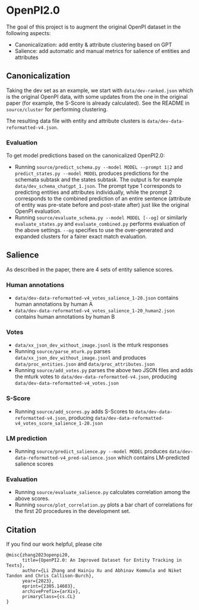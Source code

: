 # OpenPI2.0

The goal of this project is to augment the original OpenPI dataset in the following aspects:
- Canonicalization: add entity & attribute clustering based on GPT
- Salience: add automatic and manual metrics for salience of entities and attributes

## Canonicalization
Taking the dev set as an example, we start with `data/dev-ranked.json` which is the original OpenPI data, with some updates from the one in the original paper (for example, the S-Score is already calculated). See the README in `source/cluster` for performing clustering.

The resulting data file with entity and attribute clusters is `data/dev-data-reformatted-v4.json`.


### Evaluation
To get model predictions based on the canonicalized OpenPI2.0:
- Running `source/predict_schema.py --model MODEL --prompt 1|2` and `predict_states.py --model MODEL` produces predictions for the schemata subtask and the states subtask. The output is for example `data/dev_schema_chatgpt_1.json`. The prompt type 1 corresponds to predicting entities and attributes individually, while the prompt 2 corresponds to the combined prediction of an entire sentence (attribute of entity was pre-state before and post-state after) just like the original OpenPI evaluation.
- Running `source/evaluate_schema.py --model MODEL [--og]` or similarly `evaluate_states.py` and `evaluate_combined.py` performs evaluation of the above settings. `--og` specifies to use the over-generated and expanded clusters for a fairer exact match evaluation.

## Salience
As described in the paper, there are 4 sets of entity salience scores.

### Human annotations
- `data/dev-data-reformatted-v4_votes_salience_1-20.json` contains human annotations by human A
- `data/dev-data-reformatted-v4_votes_salience_1-20_human2.json` contains human annotations by human B

### Votes
- `data/xx_json_dev_without_image.jsonl` is the mturk responses
- Running `source/parse_mturk.py` parses `data/xx_json_dev_without_image.jsonl` and produces `data/proc_entities.json` and `data/proc_attributes.json`
- Running `source/add_votes.py` parses the above two JSON files and adds the mturk votes to `data/dev-data-reformatted-v4.json`, producing `data/dev-data-reformatted-v4_votes.json`

### S-Score
- Running `source/add_scores.py` adds S-Scores to `data/dev-data-reformatted-v4.json`, producing `data/dev-data-reformatted-v4_votes_score_salience_1-20.json`

### LM prediction
- Running `source/predict_salience.py --model MODEL` produces `data/dev-data-reformatted-v4_pred-salience.json` which contains LM-predicted salience scores

### Evaluation
- Running `source/evaluate_salience.py` calculates correlation among the above scores.
- Running `source/plot_correlation.py` plots a bar chart of correlations for the first 20 procedures in the development set.


## Citation
If you find our work helpful, please cite
```
@misc{zhang2023openpi20,
      title={OpenPI2.0: An Improved Dataset for Entity Tracking in Texts}, 
      author={Li Zhang and Hainiu Xu and Abhinav Kommula and Niket Tandon and Chris Callison-Burch},
      year={2023},
      eprint={2305.14603},
      archivePrefix={arXiv},
      primaryClass={cs.CL}
}
```
